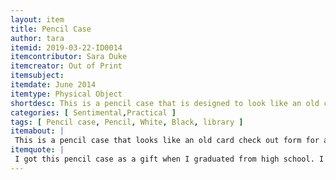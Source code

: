 ```yaml
---
layout: item
title: Pencil Case
author: tara
itemid: 2019-03-22-ID0014
itemcontributor: Sara Duke
itemcreator: Out of Print
itemsubject: 
itemdate: June 2014
itemtype: Physical Object
shortdesc: This is a pencil case that is designed to look like an old check out card from a library book.
categories: [ Sentimental,Practical ]
tags: [ Pencil case, Pencil, White, Black, library ]
itemabout: |
 This is a pencil case that looks like an old card check out form for a library book. It's stained from extensive use, and currently holds pens, pencils, erasers, and post-it-notes.
itemquote: |
 I got this pencil case as a gift when I graduated from high school. I have carried it in my backpack every single day of class both in my undergrad and graduate programs. Using different writing utensils and post-its is a major part of my academic experience and success. It's also a force of habit now. If I don't have it with me, I feel like I'm missing something
---
```

